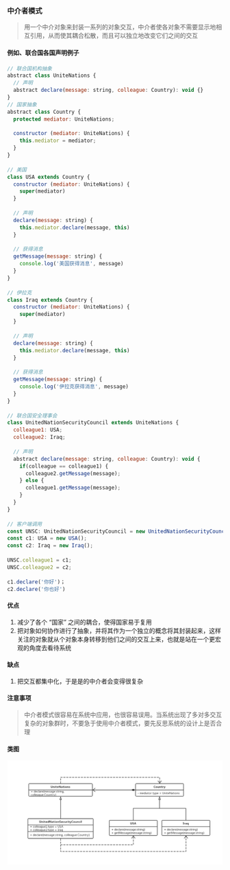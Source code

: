 ### 中介者模式

> 用一个中介对象来封装一系列的对象交互，中介者使各对象不需要显示地相互引用，从而使其耦合松散，而且可以独立地改变它们之间的交互

#### 例如、联合国各国声明例子

```js
// 联合国机构抽象
abstract class UniteNations {
  // 声明
  abstract declare(message: string, colleague: Country): void {}
}
// 国家抽象
abstract class Country {
  protected mediator: UniteNations;

  constructor (mediator: UniteNations) {
    this.mediator = mediator;
  }
}

// 美国
class USA extends Country {
  constructor (mediator: UniteNations) {
    super(mediator)
  }

  // 声明
  declare(message: string) {
    this.mediator.declare(message, this)
  }

  // 获得消息
  getMessage(message: string) {
    console.log('美国获得消息', message)
  }
}

// 伊拉克
class Iraq extends Country {
  constructor (mediator: UniteNations) {
    super(mediator)
  }

  // 声明
  declare(message: string) {
    this.mediator.declare(message, this)
  }

  // 获得消息
  getMessage(message: string) {
    console.log('伊拉克获得消息', message)
  }
}

// 联合国安全理事会
class UnitedNationSecurityCouncil extends UniteNations {
  colleague1: USA;
  colleague2: Iraq;

  // 声明
  abstract declare(message: string, colleague: Country): void {
    if(colleague == colleague1) {
      colleague2.getMessage(message);
    } else {
      colleague1.getMessage(message);
    }
  }
}

// 客户端调用
const UNSC: UnitedNationSecurityCouncil = new UnitedNationSecurityCouncil();
const c1: USA = new USA();
const c2: Iraq = new Iraq();

UNSC.colleague1 = c1;
UNSC.colleague2 = c2;

c1.declare('你好')；
c2.declare('你也好')
```

#### 优点

1. 减少了各个 “国家” 之间的耦合，使得国家易于复用
2. 把对象如何协作进行了抽象，并将其作为一个独立的概念将其封装起来，这样关注的对象就从个对象本身转移到他们之间的交互上来，也就是站在一个更宏观的角度去看待系统
  
#### 缺点

1. 把交互都集中化，于是是的中介者会变得很复杂


#### 注意事项

> 中介者模式很容易在系统中应用，也很容易误用。当系统出现了多对多交互复杂的对象群时，不要急于使用中介者模式，要先反思系统的设计上是否合理


#### 类图

![avatar](./images/25.png)
